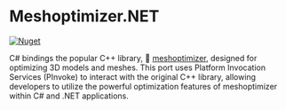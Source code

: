 # Meshoptimizer.NET

[![Nuget](https://img.shields.io/nuget/v/Meshoptimizer.NET)](https://www.nuget.org/packages/Meshoptimizer.NET/)


C# bindings the popular C++ library, 🐇 [meshoptimizer](https://github.com/zeux/meshoptimizer/tree/e47e1be6d3d9513153188216455bdbed40a206ef), designed for optimizing 3D models and meshes. This port uses Platform Invocation Services (PInvoke) to interact with the original C++ library, allowing developers to utilize the powerful optimization features of meshoptimizer within C# and .NET applications.